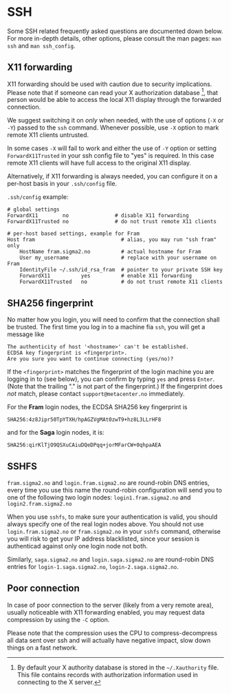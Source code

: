 # SSH

Some SSH related frequently asked questions are documented down below.
For more in-depth details, other options, please consult the man pages: 
`man ssh` and `man ssh_config`.

## X11 forwarding

X11 forwarding should be used with caution due to security implications. Please
note that if someone can read your X authorization database [^1], that person 
would be able to access the local X11 display through the forwarded connection.

We suggest switching it on *only* when needed, with the use of options (`-X` or 
`-Y`)  passed to the `ssh` command. Whenever possible, use `-X` option to mark
remote X11 clients untrusted.

In some cases `-X` will fail to work and either the use of `-Y` option or 
setting `ForwardX11Trusted` in your ssh config file to "yes" is required. In 
this case remote X11 clients will have full access to the original X11 display.

Alternatively, if X11 forwarding is always needed, you can configure it on a 
per-host basis in your `.ssh/config` file.

`.ssh/config` example:

```
# global settings
ForwardX11        no               # disable X11 forwarding
ForwardX11Trusted no               # do not trust remote X11 clients

# per-host based settings, example for Fram
Host fram                            # alias, you may run "ssh fram" only
	HostName fram.sigma2.no          # actual hostname for Fram
	User my_username                 # replace with your username on Fram
	IdentityFile ~/.ssh/id_rsa_fram  # pointer to your private SSH key
	ForwardX11          yes          # enable X11 forwarding
	ForwardX11Trusted	no           # do not trust remote X11 clients
```


## SHA256 fingerprint

No matter how you login, you will need to confirm that the connection
shall be trusted.  The first time you log in to a machine fia `ssh`, you will
get a message like

    The authenticity of host '<hostname>' can't be established.
    ECDSA key fingerprint is <fingerprint>.
    Are you sure you want to continue connecting (yes/no)?

If the `<fingerprint>` matches the fingerprint of the login machine
you are logging in to (see below), you can confirm by typing `yes` and
press `Enter`.  (Note that the trailing "." is not part of the
fingerprint.)  If the fingerprint does _not_ match, please contact
`support@metacenter.no` immediately.

For the **Fram** login nodes, the ECDSA SHA256 key fingerprint is

	SHA256:4z8Jipr50TpYTXH/hpAGZVgMAt0zwT9+hz8L3LLrHF8

and for the **Saga** login nodes, it is:

	SHA256:qirKlTjO9QSXuCAiuDQeDPqq+jorMFarCW+0qhpaAEA


## SSHFS 

`fram.sigma2.no` and `login.fram.sigma2.no` are round-robin DNS
entries, every time you use this name the round-robin configuration
will send you to one of the following two login nodes:
`login1.fram.sigma2.no` and `login2.fram.sigma2.no`

When you use `sshfs`, to make sure your authentication is valid, you
should always specify one of the real login nodes above.  You should
not use `login.fram.sigma2.no` or `fram.sigma2.no` in your `sshfs`
command, otherwise you will risk to get your IP address blacklisted,
since your session is authenticad against only one login node not
both.

Similarly, `saga.sigma2.no` and `login.saga.sigma2.no` are round-robin
DNS entries for `login-1.saga.sigma2.no`, `login-2.saga.sigma2.no`.
   

## Poor connection

In case of poor connection to the server (likely from a very remote area),
usually noticeable with X11 forwarding enabled, you may request data 
compression by using the `-C` option.

Please note that the compression uses the CPU to compress-decompress all data
sent over ssh and will actually have negative impact, slow down things on a 
fast network.



[^1]: By default your X authority database is stored in the `~/.Xauthority` file. This file contains records with authorization information used in connecting to the X server.
